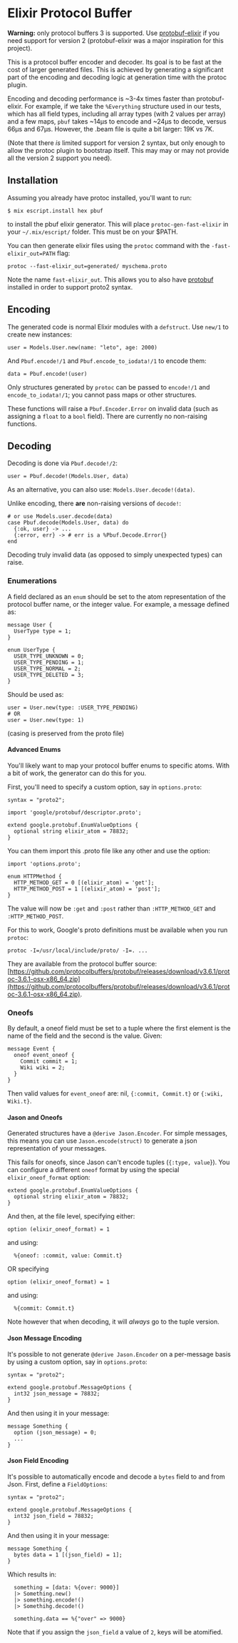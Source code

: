 # Elixir Protocol Buffer 

**Warning:** only protocol buffers 3 is supported. Use [protobuf-elixir](https://github.com/tony612/protobuf-elixir) if you need support for version 2 (protobuf-elixir was a major inspiration for this project).

This is a protocol buffer encoder and decoder. Its goal is to be fast at the cost of larger generated files. This is achieved by generating a significant part of the encoding and decoding logic at generation time with the protoc plugin.

Encoding and decoding performance is ~3-4x times faster than protobuf-elixir. For example, if we take the `%Everything` structure used in our tests, which has all field types, including all array types (with 2 values per array) and a few maps, `pbuf` takes ~14µs to encode and ~24µs to decode, versus 66µs and 67µs. However, the .beam file is quite a bit larger: 19K vs 7K.

(Note that there _is_ limited support for version 2 syntax, but only enough to allow the protoc plugin to bootstrap itself. This may may or may not provide all the version 2 support you need).

## Installation
Assuming you already have protoc installed, you'll want to run:

    $ mix escript.install hex pbuf

to install the pbuf elixir generator. This will place `protoc-gen-fast-elixir` in your `~/.mix/escript/` folder. This must be on your $PATH.

You can then generate elixir files using the `protoc` command with the `-fast-elixir_out=PATH` flag:

    protoc --fast-elixir_out=generated/ myschema.proto 

Note the name `fast-elixir_out`. This allows you to also have [protobuf](https://github.com/tony612/protobuf-elixir) installed in order to support proto2 syntax.

## Encoding
The generated code is normal Elixir modules with a `defstruct`. Use `new/1` to create new instances:

    user = Models.User.new(name: "leto", age: 2000)

And `Pbuf.encode!/1` and `Pbuf.encode_to_iodata!/1` to encode them:

    data = Pbuf.encode!(user)

Only structures generated by `protoc` can be passed to `encode!/1` and `encode_to_iodata!/1`; you cannot pass maps or other structures.

These functions will raise a `Pbuf.Encoder.Error` on invalid data (such as assigning a `float` to a `bool` field). There are currently no non-raising functions.

## Decoding
Decoding is done via `Pbuf.decode!/2`:
    
    user = Pbuf.decode!(Models.User, data)

As an alternative, you can also use: `Models.User.decode!(data)`.

Unlike encoding, there **are** non-raising versions of `decode!`:
  
    # or use Models.user.decode(data)
    case Pbuf.decode(Models.User, data) do
      {:ok, user} -> ...
      {:error, err} -> # err is a %Pbuf.Decode.Error{}
    end

Decoding truly invalid data (as opposed to simply unexpected types) can raise.

### Enumerations
A field declared as an `enum` should be set to the atom representation of the protocol buffer name, or the integer value. For example, a message defined as:

    message User {
      UserType type = 1;
    }

    enum UserType {
      USER_TYPE_UNKNOWN = 0;
      USER_TYPE_PENDING = 1;
      USER_TYPE_NORMAL = 2;
      USER_TYPE_DELETED = 3;
    }

Should be used as:

    user = User.new(type: :USER_TYPE_PENDING)
    # OR
    user = User.new(type: 1)

(casing is preserved from the proto file)

#### Advanced Enums
You'll likely want to map your protocol buffer enums to specific atoms. With a bit of work, the generator can do this for you.

First, you'll need to specify a custom option, say in `options.proto`:

```
syntax = "proto2";

import 'google/protobuf/descriptor.proto';

extend google.protobuf.EnumValueOptions {
  optional string elixir_atom = 78832;
}

```

You can them import this .proto file like any other and use the option:

```
import 'options.proto';

enum HTTPMethod {
  HTTP_METHOD_GET = 0 [(elixir_atom) = 'get'];
  HTTP_METHOD_POST = 1 [(elixir_atom) = 'post'];
}
```

The value will now be `:get` and `:post` rather than `:HTTP_METHOD_GET` and `:HTTP_METHOD_POST`.

For this to work, Google's proto definitions must be available when you run `protoc`:

```
protoc -I=/usr/local/include/proto/ -I=. ...
```

They are available from the protocol buffer source: [https://github.com/protocolbuffers/protobuf/releases/download/v3.6.1/protoc-3.6.1-osx-x86_64.zip](https://github.com/protocolbuffers/protobuf/releases/download/v3.6.1/protoc-3.6.1-osx-x86_64.zip).


### Oneofs
By default, a oneof field must be set to a tuple where the first element is the name of the field and the second is the value. Given:

    message Event {
      oneof event_oneof {
        Commit commit = 1;
        Wiki wiki = 2;
      }
    }

Then valid values for `event_oneof` are: nil, `{:commit, Commit.t}` or `{:wiki, Wiki.t}`.

#### Jason and Oneofs
Generated structures have a `@derive Jason.Encoder`. For simple messages, this means you can use `Jason.encode(struct)` to generate a json representation of your messages.

This fails for oneofs, since Jason can't encode tuples (`{:type, value`}). You can configure a different `oneof` format by using the special `elixir_oneof_format` option:

```
extend google.protobuf.EnumValueOptions {
  optional string elixir_atom = 78832;
}
```

And then, at the file level, specifying either: 

```
option (elixir_oneof_format) = 1
```

and using:

```
  %{oneof: :commit, value: Commit.t}
```

OR specifying

```
option (elixir_oneof_format) = 1
```

and using:

```
  %{commit: Commit.t}
```

Note however that when decoding, it will _always_ go to the tuple version.

#### Json Message Encoding
It's possible to not generate `@derive Jason.Encoder` on a per-message basis by using a custom option, say in `options.proto`:

```
syntax = "proto2";

extend google.protobuf.MessageOptions {
  int32 json_message = 78832;
}

```

And then using it in your message:

```
message Something {
  option (json_message) = 0;
  ...
}
```

#### Json Field Encoding
It's possible to automatically encode and decode a `bytes` field to and from Json. First, define a `FieldOptions`:

```
syntax = "proto2";

extend google.protobuf.MessageOptions {
  int32 json_field = 78832;
}

```

And then using it in your message:

```
message Something {
  bytes data = 1 [(json_field) = 1];
}
```

Which results in:
```
  something = [data: %{over: 9000}]
  |> Something.new()
  |> something.encode!()
  |> Somethihg.decode!()

  something.data == %{"over" => 9000}
```

Note that if you assign the `json_field` a value of `2`, keys will be atomified.
